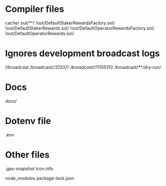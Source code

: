 # Compiler files
cache/
out/**/
!out/DefaultStakerRewardsFactory.sol/
!out/DefaultStakerRewards.sol/
!out/DefaultOperatorRewardsFactory.sol/
!out/DefaultOperatorRewards.sol/

# Ignores development broadcast logs
!/broadcast
/broadcast/*/31337/
/broadcast/*/11155111/
/broadcast/**/dry-run/

# Docs
docs/

# Dotenv file
.env

# Other files
.gas-snapshot
lcov.info

node_modules
package-lock.json
